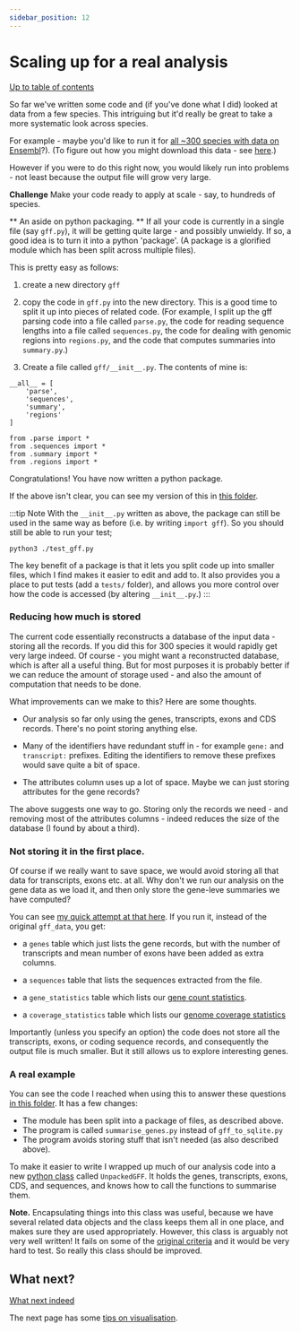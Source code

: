 ```yaml
---
sidebar_position: 12
---
```


# Scaling up for a real analysis

[Up to table of contents](README.md)

So far we've written some code and (if you've done what I did) looked at data from a few species.
This intriguing but it'd really be great to take a more systematic look across species.

For example - maybe you'd like to run it for [all ~300 species with data on Ensembl](http://ftp.ensembl.org/pub/current_gff3/)?). 
(To figure out how you might download this data - see [here](/bioinformatics/tips_and_tricks/recursive_ftp.md).)

However if you were to do this right now, you would likely run into problems - not least because
the output file will grow very large.

**Challenge** Make your code ready to apply at scale - say, to hundreds of species.

** An aside on python packaging. ** If all your code is currently in a single file (say `gff.py`),
it will be getting quite large - and possibly unwieldy. If so, a good idea is to turn it into a
python 'package'.  (A package is a glorified module which has been split across multiple files).

This is pretty easy as follows:

1. create a new directory `gff`

2. copy the code in `gff.py` into the new directory. This is a good time to split it up into pieces
of related code. (For example, I split up the gff parsing code into a file called `parse.py`, the
code for reading sequence lengths into a file called `sequences.py`, the code for dealing with
genomic regions into `regions.py`, and the code that computes summaries into `summary.py`.)

3. Create a file called `gff/__init__.py`.  The contents of mine is:

```
__all__ = [
    'parse',
    'sequences',
    'summary',
    'regions'
]

from .parse import *
from .sequences import *
from .summary import *
from .regions import *
```

Congratulations! You have now written a python package. 

If the above isn't clear, you can see my version of this in
[this folder](https://github.com/whg-training/whg-training-resources/blob/main/docs/programming/programming_with_gene_annotations/solutions/part3/gff/).

:::tip Note
With the `__init__.py` written as above, the package can still be used in the same way as
before (i.e. by writing `import gff`). So you should still be able to run your test;
```
python3 ./test_gff.py
```

The key benefit of a package is that it lets you split code
up into smaller files, which I find makes it easier to edit and add to. It also provides you a
place to put tests (add a `tests/` folder), and allows you more control over how the code is
accessed (by altering `__init__.py`.)
:::

### Reducing how much is stored

The current code essentially reconstructs a database of the input data - storing all the records.
If you did this for 300 species it would rapidly get very large indeed. Of course - you might want
a reconstructed database, which is after all a useful thing. But for most purposes it is probably
better if we can reduce the amount of storage used - and also the amount of computation that needs
to be done.

What improvements can we make to this? Here are some thoughts.

* Our analysis so far only using the genes, transcripts, exons and CDS records. There's no point
  storing anything else.

* Many of the identifiers have redundant stuff in - for example `gene:` and `transcript:` prefixes.
  Editing the identifiers to remove these prefixes would save quite a bit of space.
  
* The attributes column uses up a lot of space.  Maybe we can just storing attributes for the gene
  records?
  
The above suggests one way to go. Storing only the records we need - and removing most of the
attributes columns - indeed reduces the size of the database (I found by about a third).

### Not storing it in the first place.

Of course if we really want to save space, we would avoid storing all that data for transcripts,
exons etc. at all. Why don't we run our analysis on the gene data as we load it, and then only
store the gene-leve summaries we have computed?

You can see [my quick attempt at that here](solutions/real_analysis/summarise_gff3.py). If you run it,
instead of the original `gff_data`, you get:

* a `genes` table which just lists the gene records, but with the number of transcripts and mean number of
  exons have been added as extra columns.
  
* a `sequences` table that lists the sequences extracted from the file.

* a `gene_statistics` table which lists our [gene count statistics](Counting_genes2.md).

* a `coverage_statistics` table which lists our [genome coverage statistics](How_much_of_the_genome_is_in_genes.md)

Importantly (unless you specify an option) the code does not store all the transcripts, exons, or
coding sequence records, and consequently the output file is much smaller. But it still allows us
to explore interesting genes.

### A real example

You can see the code I reached when using this to answer these questions
[in this folder](https://github.com/whg-training/whg-training-resources/blob/main/docs/programming/programming_with_gene_annotations/solutions/real_analysis/).
It has a few changes:

* The module has been split into a package of files, as described above.
* The program is called `summarise_genes.py` instead of `gff_to_sqlite.py`
* The program avoids storing stuff that isn't needed (as also described above).

To make it easier to write I wrapped up much of our analysis code into a new [python
class](https://docs.python.org/3/tutorial/classes.html) called `UnpackedGFF`. It holds the genes, transcripts, exons, CDS, and
sequences, and knows how to call the functions to summarise them.

**Note.** Encapsulating things into this class was useful, because we have several related data objects and the class keeps them
all in one place, and makes sure they are used appropriately. However, this class is arguably not very well written! It fails on
some of the [original criteria](Introduction.md) and it would be very hard to test. So really this class should be improved.

## What next?

[What next indeed](./What_next.md)

The next page has some [tips on visualisation](Visualisation.md).
